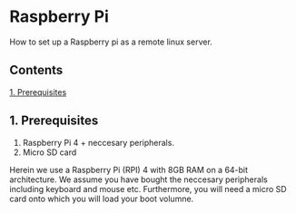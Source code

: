 # Raspberry Pi

How to set up a Raspberry pi as a remote linux server.

## Contents

[1. Prerequisites](##1-prerequisites)

## 1. Prerequisites

1.  Raspberry Pi 4 + neccesary peripherals. 
2.  Micro SD card 

Herein we use a Raspberry Pi (RPI) 4 with 8GB RAM on a 64-bit architecture. We assume you have bought the neccesary peripherals including keyboard and mouse etc. 
Furthermore, you will need a micro SD card onto which you will load your boot volumne. 

##


